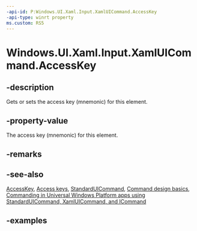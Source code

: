 ```yaml
---
-api-id: P:Windows.UI.Xaml.Input.XamlUICommand.AccessKey
-api-type: winrt property
ms.custom: RS5
---
```


<!-- Property syntax.
public string AccessKey { get;  set; }
-->

# Windows.UI.Xaml.Input.XamlUICommand.AccessKey

## -description

Gets or sets the access key (mnemonic) for this element.



## -property-value

The access key (mnemonic) for this element.

## -remarks

## -see-also

[AccessKey](../windows.ui.xaml/uielement_accesskey.md), [Access keys](/windows/uwp/design/input/access-keys), [StandardUICommand](standarduicommand.md), [Command design basics](/windows/uwp/layout/commanding-basics), [Commanding in Universal Windows Platform apps using StandardUICommand, XamlUICommand, and ICommand](/windows/uwp/design/controls-and-patterns/commanding)

## -examples

